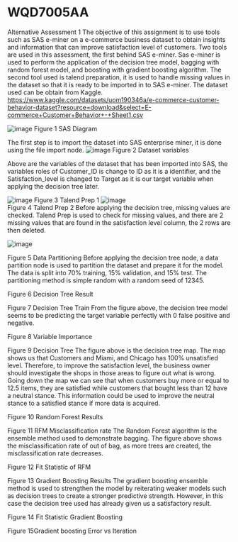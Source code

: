 # WQD7005AA
Alternative Assessment 1
The objective of this assignment is to use tools such as SAS e-miner on a e-commerce business dataset to obtain insights and information that can improve satisfaction level of customers.
Two tools are used in this assessment, the first behind SAS e-miner. Sas e-miner is used to perform the application of the decision tree model, bagging with random forest model, and boosting with gradient boosting algorithm. The second tool used is talend preparation, it is used to handle missing values in the dataset so that it is ready to be imported in to SAS e-miner.
The dataset used can be obtain from Kaggle. https://www.kaggle.com/datasets/uom190346a/e-commerce-customer-behavior-dataset?resource=download&select=E-commerce+Customer+Behavior+-+Sheet1.csv


![image](https://github.com/BryanLohKZ/WQD7005AA/assets/155895491/878e4cf4-82bb-4461-b18a-f115b983267c) 
Figure 1 SAS Diagram

The first step is to import the dataset into SAS enterprise miner, it is done using the file import node. 
![image](https://github.com/BryanLohKZ/WQD7005AA/assets/155895491/5a817e20-21cd-4d6b-8059-e911fb2044d6) 
Figure 2 Dataset variables

Above are the variables of the dataset that has been imported into SAS, the variables roles of Customer_ID is change to ID as it is a identifier, and the Satisfaction_level is changed to Target as it is our target variable when applying the decision tree later.

![image](https://github.com/BryanLohKZ/WQD7005AA/assets/155895491/72a8c2af-988f-42e5-ad32-2e66b2852e8e) 
Figure 3 Talend Prep 1
![image](https://github.com/BryanLohKZ/WQD7005AA/assets/155895491/da5fcaec-38df-4ef7-b46e-693c6b255167)    
Figure 4 Talend Prep 2
Before applying the decision tree, missing values are checked. Talend Prep is used to check for missing values, and there are 2 missing values that are found in the satisfaction level column, the 2 rows are then deleted.

![image](https://github.com/BryanLohKZ/WQD7005AA/assets/155895491/14a7015b-d378-43a9-9958-c99bb22fda50) 

Figure 5 Data Partitioning
Before applying the decision tree node, a data partition node is used to partition the dataset and prepare it for the model. The data is split into 70% training, 15% validation, and 15% test. The partitioning method is simple random with a random seed of 12345.
 
Figure 6 Decision Tree Result
 
Figure 7 Decision Tree Train
From the figure above, the decision tree model seems to be predicting the target variable perfectly with 0 false positive and negative.
 
Figure 8 Variable Importance
 
Figure 9 Decision Tree
The figure above is the decision tree map. The map shows us that Customers and Miami, and Chicago has 100% unsatisfied level. Therefore, to improve the satisfaction level, the business owner should investigate the shops in those areas to figure out what is wrong. Going down the map we can see that when customers buy more or equal to 12.5 items, they are satisfied while customers that bought less than 12 have a neutral stance. This information could be used to improve the neutral stance to a satisfied stance if more data is acquired.
 
Figure 10 Random Forest Results
 
Figure 11 RFM Misclassification rate
The Random Forest algorithm is the ensemble method used to demonstrate bagging. The figure above shows the misclassification rate of out of bag, as more trees are created, the misclassification rate decreases. 
 
Figure 12 Fit Statistic of RFM
 
Figure 13 Gradient Boosting Results
The gradient boosting ensemble method is used to strengthen the model by reiterating weaker models such as decision trees to create a stronger predictive strength. However, in this case the decision tree used has already given us a satisfactory result. 
 
Figure 14 Fit Statistic Gradient Boosting

    
Figure 15Gradient boosting Error vs Iteration
